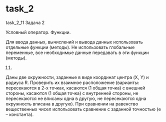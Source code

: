 # task_2
task_2_11
Задача 2

Условный оператор. Функции.

Для ввода данных, вычислений и вывода данных использовать отдельные функции (методы). Не использовать глобальные переменные, все необходимые данные передавать в эти функции (методы).

11.	
Даны две окружности, заданные в виде координат центра (X, Y) и радиуса R. Проверить их взаимное расположение (варианты: пересекаются в 2-х точках, касаются (1 общая точка) с внешней стороны, касаются (1 общая точка) с внутренней стороны, не пересекаются не вписаны одна в другую, не пересекаются одна окружность вписана в другую). При сравнении на равенство вещественных чисел использовать сравнение с заданной точностью (e – константа).
